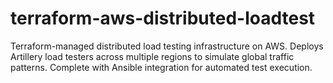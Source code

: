 # terraform-aws-distributed-loadtest
Terraform-managed distributed load testing infrastructure on AWS. Deploys Artillery load testers across multiple regions to simulate global traffic patterns. Complete with Ansible integration for automated test execution.
